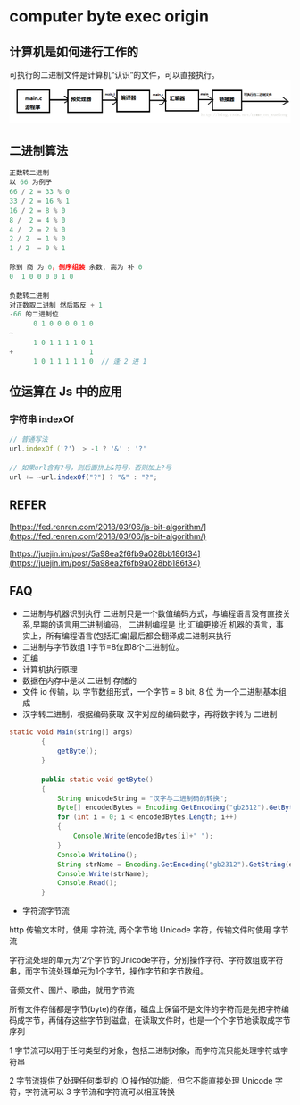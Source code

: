 # computer byte exec origin

## 计算机是如何进行工作的

可执行的二进制文件是计算机“认识”的文件，可以直接执行。 ![computer](../.gitbook/assets/computer1.png)

## 二进制算法

```javascript
正数转二进制
以 66 为例子
66 / 2 = 33 % 0
33 / 2 = 16 % 1
16 / 2 = 8 % 0
8 /  2 = 4 % 0
4 /  2 = 2 % 0
2 / 2  = 1 % 0
1 / 2  = 0 % 1

除到 商 为 0，倒序组装 余数, 高为 补 0
0  1 0 0 0 0 1 0

负数转二进制
对正数取二进制 然后取反 + 1
-66 的二进制位
      0 1 0 0 0 0 1 0
~     
      1 0 1 1 1 1 0 1
+                   1
      1 0 1 1 1 1 1 0  // 逢 2 进 1
```

## 位运算在 Js 中的应用

### 字符串 indexOf

```javascript
// 普通写法
url.indexOf（'?'） > -1 ? '&' : '?'

// 如果url含有?号，则后面拼上&符号，否则加上?号
url += ~url.indexOf("?") ? "&" : "?";
```

## REFER

[https://fed.renren.com/2018/03/06/js-bit-algorithm/](https://fed.renren.com/2018/03/06/js-bit-algorithm/)

[https://juejin.im/post/5a98ea2f6fb9a028bb186f34](https://juejin.im/post/5a98ea2f6fb9a028bb186f34)

## FAQ

* 二进制与机器识别执行 二进制只是一个数值编码方式，与编程语言没有直接关系,早期的语言用二进制编码， 二进制编程是 比 汇编更接近 机器的语言，事实上，所有编程语言\(包括汇编\)最后都会翻译成二进制来执行
* 二进制与字节数组 1字节=8位即8个二进制位。
* 汇编
* 计算机执行原理
* 数据在内存中是以 二进制 存储的
* 文件 io 传输，以 字节数组形式，一个字节 = 8 bit, 8 位 为一个二进制基本组成
* 汉字转二进制，根据编码获取 汉字对应的编码数字，再将数字转为 二进制

```java
static void Main(string[] args)
        {
            getByte();
        }

        public static void getByte()
        {
            String unicodeString = "汉字与二进制码的转换";
            Byte[] encodedBytes = Encoding.GetEncoding("gb2312").GetBytes(unicodeString);
            for (int i = 0; i < encodedBytes.Length; i++)
            {
                Console.Write(encodedBytes[i]+" ");
            }
            Console.WriteLine();
            String strName = Encoding.GetEncoding("gb2312").GetString(encodedBytes);
            Console.Write(strName);
            Console.Read();
        }
```

* 字符流字节流

http 传输文本时，使用 字符流, 两个字节地 Unicode 字符，传输文件时使用 字节流

字符流处理的单元为‘2个字节’的Unicode字符，分别操作字符、字符数组或字符串，而字节流处理单元为1个字节，操作字节和字节数组。

音频文件、图片、歌曲，就用字节流

所有文件存储都是字节\(byte\)的存储，磁盘上保留不是文件的字符而是先把字符编码成字节，再储存这些字节到磁盘，在读取文件时，也是一个个字节地读取成字节序列

1 字节流可以用于任何类型的对象，包括二进制对象，而字符流只能处理字符或字符串

2 字节流提供了处理任何类型的 IO 操作的功能，但它不能直接处理 Unicode 字符，字符流可以 3 字节流和字符流可以相互转换

